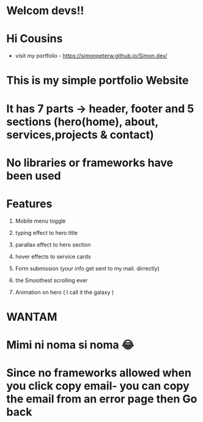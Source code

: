# Welcom devs!!
# Hi Cousins

* visit my portfolio - 
 https://simonpeterw.github.io/Simon.dev/

# This is my simple portfolio Website 
# It has 7 parts -> header, footer and 5 sections (hero(home), about, services,projects & contact)
# No libraries or frameworks have been used 


#  Features 
1. Mobile menu toggle
2. typing effect to hero title
3. parallax effect to hero section
4. hover effects to service cards
5. Form submission (your info get sent to my mail. dirrectly)
6. the Smoothest scrolling ever

7. Animation on hero ( I call it the galaxy )




# WANTAM
# Mimi ni noma si noma 😂

# Since no frameworks allowed when you click copy email- you can copy the email from an error page then Go back 